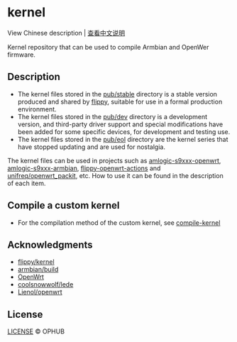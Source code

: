 # kernel

View Chinese description  |  [查看中文说明](README.cn.md)

Kernel repository that can be used to compile Armbian and OpenWer firmware.

## Description

- The kernel files stored in the [pub/stable](pub/stable) directory is a stable version produced and shared by [flippy](https://github.com/unifreq), suitable for use in a formal production environment.
- The kernel files stored in the [pub/dev](pub/dev) directory is a development version, and third-party driver support and special modifications have been added for some specific devices, for development and testing use.
- The kernel files stored in the [pub/eol](pub/eol) directory are the kernel series that have stopped updating and are used for nostalgia.

The kernel files can be used in projects such as [amlogic-s9xxx-openwrt](https://github.com/ophub/amlogic-s9xxx-openwrt), [amlogic-s9xxx-armbian](https://github.com/ophub/amlogic-s9xxx-armbian), [flippy-openwrt-actions](https://github.com/ophub/flippy-openwrt-actions) and [unifreq/openwrt_packit](https://github.com/unifreq/openwrt_packit), etc. How to use it can be found in the description of each item.

## Compile a custom kernel

- For the compilation method of the custom kernel, see [compile-kernel](https://github.com/ophub/amlogic-s9xxx-armbian/tree/main/compile-kernel)


## Acknowledgments

- [flippy/kernel](https://github.com/unifreq)
- [armbian/build](https://github.com/armbian/build)
- [OpenWrt](https://github.com/openwrt/openwrt)
- [coolsnowwolf/lede](https://github.com/coolsnowwolf/lede)
- [Lienol/openwrt](https://github.com/Lienol/openwrt)

## License

[LICENSE](https://github.com/ophub/kernel/blob/main/LICENSE) © OPHUB

